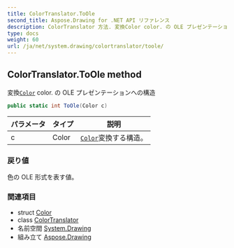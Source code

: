 ```yaml
---
title: ColorTranslator.ToOle
second_title: Aspose.Drawing for .NET API リファレンス
description: ColorTranslator 方法. 変換Color color. の OLE プレゼンテーションへの構造
type: docs
weight: 60
url: /ja/net/system.drawing/colortranslator/toole/
---
```

## ColorTranslator.ToOle method

変換[`Color`](../../color/) color. の OLE プレゼンテーションへの構造

```csharp
public static int ToOle(Color c)
```

| パラメータ | タイプ | 説明 |
| --- | --- | --- |
| c | Color | [`Color`](../../color/)変換する構造。 |

### 戻り値

色の OLE 形式を表す値。

### 関連項目

* struct [Color](../../color/)
* class [ColorTranslator](../)
* 名前空間 [System.Drawing](../../colortranslator/)
* 組み立て [Aspose.Drawing](../../../)


